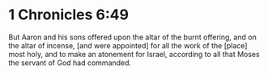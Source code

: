 # 1 Chronicles 6:49

But Aaron and his sons offered upon the altar of the burnt offering, and on the altar of incense, [and were appointed] for all the work of the [place] most holy, and to make an atonement for Israel, according to all that Moses the servant of God had commanded.